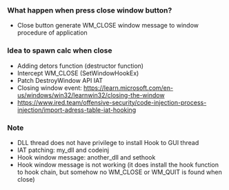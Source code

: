 ### What happen when press close window button?
-   Close button generate WM_CLOSE window message to window procedure of application

### Idea to spawn calc when close
-   Adding detors function (destructor function)
-   Intercept WM_CLOSE (SetWindowHookEx)
-   Patch DestroyWindow API IAT
-   Closing window event: https://learn.microsoft.com/en-us/windows/win32/learnwin32/closing-the-window
-   https://www.ired.team/offensive-security/code-injection-process-injection/import-adress-table-iat-hooking


### Note
-   DLL thread does not have privilege to install Hook to GUI thread
-   IAT patching: my_dll and codeinj
-   Hook window message: another_dll and sethook
-   Hook window message is not working (it does install the hook function to hook chain, but somehow no WM_CLOSE or WM_QUIT is found when close)
